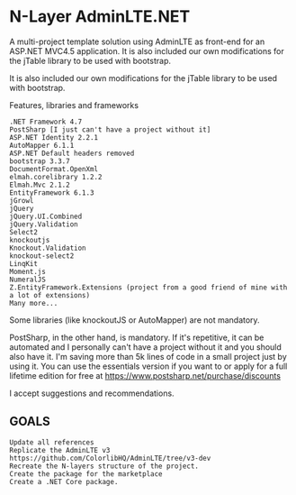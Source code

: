 # N-Layer AdminLTE.NET
A multi-project template solution using AdminLTE as front-end for an ASP.NET MVC4.5 application. It is also included our own modifications for the jTable library to be used with bootstrap.

It is also included our own modifications for the jTable library to be used with bootstrap.

Features, libraries and frameworks

    .NET Framework 4.7
    PostSharp [I just can't have a project without it]
    ASP.NET Identity 2.2.1
    AutoMapper 6.1.1
    ASP.NET Default headers removed
    bootstrap 3.3.7
    DocumentFormat.OpenXml
    elmah.corelibrary 1.2.2
    Elmah.Mvc 2.1.2
    EntityFramework 6.1.3
    jGrowl
    jQuery
    jQuery.UI.Combined
    jQuery.Validation
    Select2
    knockoutjs
    Knockout.Validation
    knockout-select2
    LinqKit
    Moment.js
    NumeralJS 
    Z.EntityFramework.Extensions (project from a good friend of mine with a lot of extensions)
    Many more... 

Some libraries (like knockoutJS or AutoMapper) are not mandatory.

PostSharp, in the other hand, is mandatory. If it's repetitive, it can be automated and I personally can't have a project without it and you should also have it. I'm saving more than 5k lines of code in a small project  just by using it. You can use the essentials version if you want to or apply for a full lifetime edition for free at https://www.postsharp.net/purchase/discounts

I accept suggestions and recommendations.

## GOALS
    Update all references
    Replicate the AdminLTE v3 https://github.com/ColorlibHQ/AdminLTE/tree/v3-dev
    Recreate the N-layers structure of the project.
    Create the package for the marketplace
    Create a .NET Core package.
